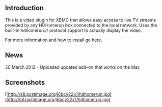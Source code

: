 ## Introduction ##

This is a video plugin for XBMC that allows easy access to live TV streams provided by any HDHomerun box connected to the local network.
Uses the built-in hdhomerun:// protocol support to actually display the video.

For more information and how to install go [here](http://code.google.com/p/xbmc-hdhomerun-plugin/wiki/Information).

## News ##

30 March 2012 - Uploaded updated add-on that works on the Mac

## Screenshots ##

![http://s8.postimage.org/j6bcy22x1/hdhomerun.jpg](http://s8.postimage.org/j6bcy22x1/hdhomerun.jpg)